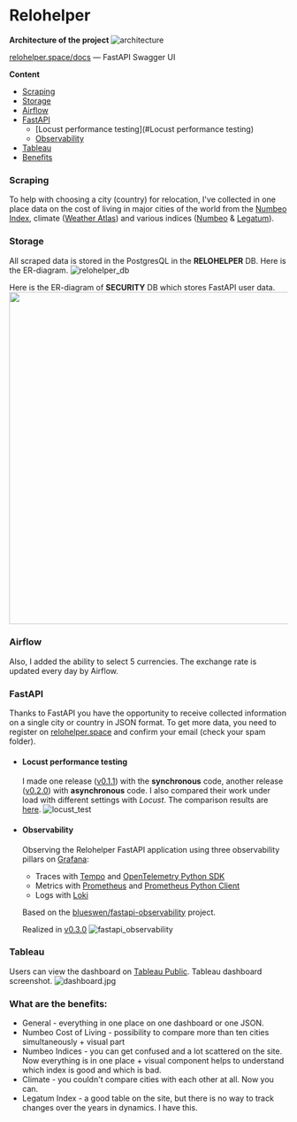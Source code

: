 # Relohelper

**Architecture of the project**
![architecture](./docs/images/architecture.png)

[relohelper.space/docs](http://relohelper.space/docs)  — FastAPI Swagger UI

**Content**
- [Scraping](#Scraping)
- [Storage](#Storage)
- [Airflow](#Airflow)
- [FastAPI](#FastAPI)
  - [Locust performance testing](#Locust performance testing)
  - [Observability](#Observability)
- [Tableau](#Tableau)
- [Benefits](#What-are-the-benefits)

### Scraping
To help with choosing a city (country) for relocation, I've collected in one place data on the cost of living in major cities of the world from the [Numbeo Index](https://www.numbeo.com/cost-of-living/rankings_current.jsp), climate ([Weather Atlas](https://www.weather-atlas.com/)) and various indices ([Numbeo](https://www.numbeo.com/cost-of-living/) & [Legatum](https://www.prosperity.com/rankings)).

### Storage
All scraped data is stored in the PostgresQL in the **RELOHELPER** DB.
Here is the ER-diagram.
![relohelper_db](./docs/images/relohelper_db.png)

Here is the ER-diagram of **SECURITY** DB which stores FastAPI user data.
<img src="./docs/images/security_db.png" width="600">

### Airflow
Also, I added the ability to select 5 currencies. The exchange rate is updated every day by Airflow.

### FastAPI
Thanks to FastAPI you have the opportunity to receive collected information on a single city or country in JSON format. To get more data, you need to register on [relohelper.space](http://relohelper.space/docs) and confirm your email (check your spam folder).

- #### Locust performance testing
  I made one release ([v0.1.1](https://github.com/denis-k2/relohelper/releases/tag/v0.1.1)) with the **synchronous** code, another release ([v0.2.0](https://github.com/denis-k2/relohelper/releases/tag/v0.2.0)) with **asynchronous** code. I also compared their work under load with different settings with *Locust*. The comparison results are [here](https://github.com/denis-k2/relohelper/blob/main/fastapi/tests/locust/summary_table.md).
  ![locust_test](./docs/images/locust_test.png)
- #### Observability
  Observing the Relohelper FastAPI application using three observability pillars on [Grafana](https://github.com/grafana/grafana):
   - Traces with [Tempo](https://github.com/grafana/tempo) and [OpenTelemetry Python SDK](https://github.com/open-telemetry/opentelemetry-python)
   - Metrics with [Prometheus](https://prometheus.io/) and [Prometheus Python Client](https://github.com/prometheus/client_python)
   - Logs with [Loki](https://github.com/grafana/loki)
  
  Based on the [blueswen/fastapi-observability](https://github.com/blueswen/fastapi-observability) project.
  
  Realized in [v0.3.0](https://github.com/denis-k2/relohelper/releases/tag/v0.3.0)
   ![fastapi_observability](./docs/images/fastapi_observability.png)
### Tableau
Users can view the dashboard on [Tableau Public](https://public.tableau.com/app/profile/smagindenis/viz/relohelper/Dashboard1#1).
Tableau dashboard screenshot.
![dashboard.jpg](./docs/images/dashboard.jpg)

### What are the benefits:
- General - everything in one place on one dashboard or one JSON.
- Numbeo Cost of Living - possibility to compare more than ten cities simultaneously + visual part
- Numbeo Indices - you can get confused and a lot scattered on the site. Now everything is in one place + visual component helps to understand which index is good and which is bad.
- Climate - you couldn't compare cities with each other at all. Now you can.
- Legatum Index - a good table on the site, but there is no way to track changes over the years in dynamics. I have this.












